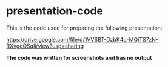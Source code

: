 # presentation-code

This is the code used for preparing the following presentation:

  https://drive.google.com/file/d/1VVSBT-DzbK4o-MQjTS7zN-RXvgeQSqIi/view?usp=sharing

__The code was written for screenshots and has no output__
